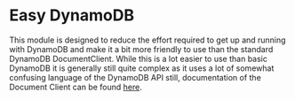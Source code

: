 # Easy DynamoDB

This module is designed to reduce the effort required to get up and running with DynamoDB and make it a bit more friendly to use than the standard DynamoDB DocumentClient. While this is a lot easier to use than basic DynamoDB it is generally still quite complex as it uses a lot of somewhat confusing language of the DynamoDB API still, documentation of the Document Client can be found [here](https://docs.aws.amazon.com/AWSJavaScriptSDK/latest/AWS/DynamoDB/DocumentClient.html).
